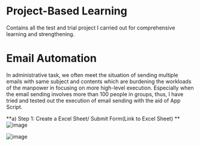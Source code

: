 # Project-Based Learning
Contains all the test and trial project I carried out for comprehensive learning and strengthening. 

# Email Automation
In administrative task, we often meet the situation of sending multiple emails with same subject and contents which are burdening the workloads of the manpower in focusing on more high-level execution. Especially when the email sending involves more than 100 people in groups, thus, I have tried and tested out the execution of email sending with the aid of App Script. 

**a) Step 1: Create a Excel Sheet/ Submit Form(Link to Excel Sheet) **
![image](https://github.com/jiayin04/DummyProject/assets/154343987/2e98b9d5-783e-404e-9b20-dcba6d280d20)



![image](https://github.com/jiayin04/DummyProject/assets/154343987/6e0c14e7-9b71-4030-9a9b-3e9040061253)

